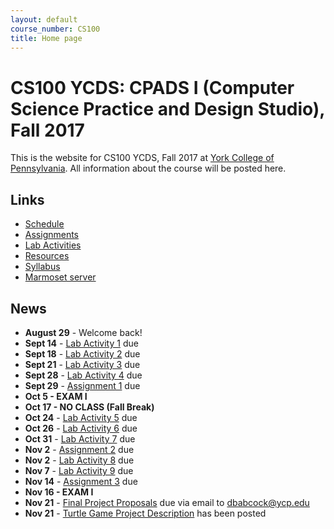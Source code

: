 ```yaml
---
layout: default
course_number: CS100
title: Home page
---
```


# CS100 YCDS: CPADS I (Computer Science Practice and Design Studio), Fall 2017

This is the website for CS100 YCDS, Fall 2017 at [York College of Pennsylvania](http://www.ycp.edu).
All information about the course will be posted here.

## Links

* [Schedule](schedule.html)
* [Assignments](assign/index.html)
* [Lab Activities](labs/index.html)
* [Resources](resources/index.html)
* [Syllabus](syllabus.html)
* [Marmoset server](https://cs.ycp.edu/marmoset)

## News

* **August 29** - Welcome back!
* **Sept 14** - [Lab Activity 1](labs/CPADS_Lab1.pdf) due
* **Sept 18** - [Lab Activity 2](labs/CPADS_Lab2.pdf) due
* **Sept 21** - [Lab Activity 3](labs/CPADS_Lab3.pdf) due
* **Sept 28** - [Lab Activity 4](labs/CPADS_Lab4.pdf) due
* **Sept 29** - [Assignment 1](assign/CPADS_Assign1.pdf) due
* **Oct 5 - EXAM I**
* **Oct 17 - NO CLASS (Fall Break)**
* **Oct 24** - [Lab Activity 5](labs/CPADS_Lab5.pdf) due
* **Oct 26** - [Lab Activity 6](labs/CPADS_Lab6.pdf) due
* **Oct 31** - [Lab Activity 7](labs/CPADS_Lab7.pdf) due
* **Nov 2** - [Assignment 2](assign/CPADS_Assign2.pdf) due
* **Nov 2** - [Lab Activity 8](labs/CPADS_Lab8.pdf) due
* **Nov 7** - [Lab Activity 9](labs/CPADS_Lab9.pdf) due
* **Nov 14** - [Assignment 3](assign/CPADS_Assign3.pdf) due
* **Nov 16 - EXAM I**
* **Nov 21** - [Final Project Proposals](assign/CPADS_FinalProject.pdf) due via email to dbabcock@ycp.edu
* **Nov 21** - [Turtle Game Project Description](assign/CPADS_TurtleGameProject.pdf) has been posted

<!--
* **Sept 28** - [Assignment 1](assign/CPADS_Assign1.pdf) due
* **Oct 12** - [Assignment 2](assign/CPADS_Assign2.pdf) due
* **Oct 20** - [Exam 1 Review Solutions](labs/CPADS_Exam1_Review_Solutions.pdf) have been posted
* **Oct 22** - [drawPyramidWithSquares Solution](assign/cs100_assign02_drawPyramidWithSquares_solution.py) has been posted
* **Oct 22** - [drawPyramidWithEquiTriangles Solution](assign/cs100_assign02_drawPyramidWithEquiTriangles_solution.py) has been posted
* **Oct 22** - [Lab 5 Solutions - LoopsAndFunctions Python File](labs/CPADS_Lab05_LoopsAndFunctions_solutions.py) have been posted
* **Oct 21, 24 - EXAM I**
* **Nov 11** - [Assignment 3 - Witch Scene Test Cases](assign/CPADS_Assign3_TestCases.pdf) have been posted
* **Nov 13** - [Assignment 3 - A Bit of Logic](assign/CPADS_Assign3.pdf) due @ 11:59pm
* **Nov 16** - Your tested, debugged, fixed Assignment 3 is due by the start of class, along with your completed test case document.
* **Nov 16, 18 - EXAM II**
* **Nov 20** - [Assignment 3 - Witch Scene solution](assign/MontyPythonWitchScene_solution.py) posted
* **Nov 27** - [EXAM II programming portion redo](assign/CPADS_Exam2_programming_redo.pdf) due Sunday, 11-27-16 @ 11:59pm
* **Nov 28** - [Final Project Proposals](assign/CPADS_FinalProject.pdf) due in class
* **Nov 28** - [Bridge of Death Final Project Description](assign/CPADS_BoDProject.pdf) has been posted
-->
